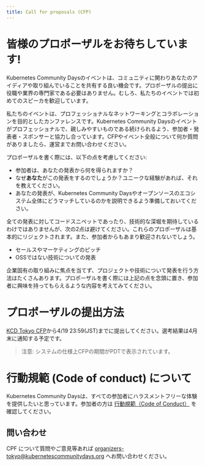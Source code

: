 ```yaml
---
title: Call for proposals (CFP)
---
```


# 皆様のプロポーザルをお待ちしています!

Kubernetes Community Daysのイベントは、コミュニティに関わりあなたのアイディアや取り組んでいることを共有する良い機会です。プロポーザルの提出に役職や業界の専門家である必要はありません。むしろ、私たちのイベントでは初めてのスピーカを歓迎しています。

私たちのイベントは、プロフェッショナルなネットワーキングとコラボレーションを目的としたカンファレンスです。Kubernetes Community Daysのイベントがプロフェッショナルで、親しみやすいものである続けられるよう、参加者・発表者・スポンサーと協力し合っています。CFPやイベント全般について何か質問がありましたら、運営までお問い合わせください。

プロポーザルを書く際には、以下の点を考慮してください:
* 参加者は、あなたの発表から何を得られますか？
* なぜ**あなた**がこの発表をするのでしょうか？ユニークな経験があれば、それを教えてください。
* あなたの発表が、Kubernetes Community Daysやオープンソースのエコシステム全体にどうマッチしているのかを説明できるよう準備しておいてください。

全ての発表に対してコードスニペットであったり、技術的な深堀を期待しているわけではありませんが、次の2点は避けてください。これらのプロポーザルは基本的にリジェクトされます。また、参加者からもあまり歓迎されないでしょう。

* セールスやマーケティングのピッチ
* OSSではない技術についての発表

企業固有の取り組みに焦点を当てず、プロジェクトや技術について発表を行う方法はたくさんあります。プロポーザルを書く際には上記の点を念頭に置き、参加者に興味を持ってもらえるような内容を考えてみてください。

# プロポーザルの提出方法

[KCD Tokyo CFP](https://kcdcfpsubmissions.smapply.io/prog/kcd_tokyo/)から4/19 23:59(JST)までに提出してください。選考結果は4月末に通知する予定です。

> 注意: システムの仕様上CFPの期間がPDTで表示されています。

# 行動規範 (Code of conduct) について
Kubernetes Community Daysは、すべての参加者にハラスメントフリーな体験を提供したいと思っています。参加者の方は [行動規範（Code of Conduct）](https://www.linuxfoundation.jp/code-of-conduct/) を確認してください。

## 問い合わせ
CPF について質問やご意見等あれば organizers-tokyo@kubernetescommunitydays.org へお問い合わせください。

